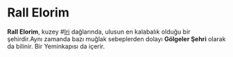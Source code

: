 # Rall Elorim

**Rall Elorim**, kuzey #[Iri](locations/iri) dağlarında, ulusun en kalabalık olduğu bir şehirdir.Aynı zamanda bazı muğlak sebeplerden dolayı **Gölgeler Şehri** olarak da bilinir. Bir Yeminkapısı da içerir.
